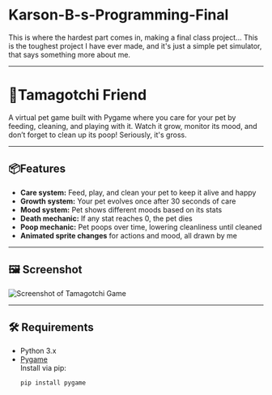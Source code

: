 # Karson-B-s-Programming-Final
This is where the hardest part comes in, making a final class project...
This is the toughest project I have ever made, and it's just a simple pet simulator, that says something more about me.

---

# 🐹Tamagotchi Friend
A virtual pet game built with Pygame where you care for your pet by feeding, cleaning, and playing with it. Watch it grow, monitor its mood, and don’t forget to clean up its poop! Seriously, it's gross.

---

## 📦Features
- **Care system:** Feed, play, and clean your pet to keep it alive and happy  
- **Growth system:** Your pet evolves once after 30 seconds of care  
- **Mood system:** Pet shows different moods based on its stats  
- **Death mechanic:** If any stat reaches 0, the pet dies  
- **Poop mechanic:** Pet poops over time, lowering cleanliness until cleaned  
- **Animated sprite changes** for actions and mood, all drawn by me  

---
## 🖼️ Screenshot
![Screenshot of Tamagotchi Game](game_screenshot.png)

---

## 🛠️ Requirements
- Python 3.x  
- [Pygame](https://www.pygame.org/)  
  Install via pip:
  ```bash
  pip install pygame
